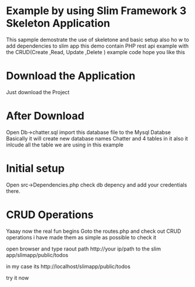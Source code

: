 # Example by using Slim Framework 3 Skeleton Application

This sapmple demostrate the use of skeletone and basic setup also ho w to add dependencies to slim app 
this demo contain PHP rest api example with the CRUD(Create ,Read, Update ,Delete ) example code hope you like this

# Download the Application
Just download the Project 

# After Download
Open Db->chatter.sql  import this database file to the Mysql Databse 
Basically it will create new database names Chatter and 4 tables in it also it inlcude all the table we are using in this example 

# Initial setup 
Open src->Dependencies.php check db depency and add your credentials there.

# CRUD Operations
Yaaay now the real fun begins
Goto the routes.php  and check out CRUD operations i have made them as simple as possible 
to check it 

open browser and type raout path http://your ip/path to the slim app/slimapp/public/todos

in my case its 
http://localhost/slimapp/public/todos

try it now

